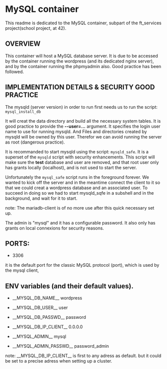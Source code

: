 # MySQL container

This readme is dedicated to the MySQL container, subpart of the ft_services
project(school project, at 42).

## OVERVIEW

This container will host a MySQL database server. It is due to be accessed by
the container running the wordpress (and its dedicated nginx server), and by
the container running the phpmyadmin also.
Good practice has been followed.

## IMPLEMENTATION DETAILS & SECURITY GOOD PRACTICE

The mysqld (server version) in order to run first needs us to run the script:
```mysql_install_db```

It will creat the data directory and build all the necessary system tables.
It is good practice to provide the **--user=...** argument. It specifies the login
user name to use for running mysqld. And Files and directories created by
mysqld will be owned by this user. Therefor we can avoid running the server as
root (dangerous practice).

It is recommanded to start mysqld using the script: `mysqld_safe`.
It is a superset of the `mysqld` script with security enhancements.
This script will make sure the **test** database and user are removed, and that
root user only has grants locally (localhost), and is not used to start the
server.

Unfortunately the `mysql_safe` script runs in the foreground forever.
We wanted to kick off the server and in the meantime connect the client to it
so that we could creat a wordpress database and an associated user.
To succeed in doing so we had to start mysqld_sqfe in a subshell and in the
background, and wait for it to start.

note: The mariadb-client is of no more use after this quick necessary set up.

The admin is "mysql" and it has a configurable password.
It also only has grants on local connexions for security reasons.

## PORTS:

- 3306 

it is the default port for the classic MySQL protocol (port), which is
used by the mysql client,

## ENV variables (and their default values).

- \_\_MYSQL_DB_NAME\_\_ wordpress
- \_\_MYSQL_DB_USER\_\_ user
- \_\_MYSQL_DB_PASSWD\_\_ password
- \_\_MYSQL_DB_IP_CLIENT\_\_ 0.0.0.0

- \_\_MYSQL_ADMIN\_\_ mysql
- \_\_MYSQL_ADMIN_PASSWD\_\_ password_admin

note: \_\_MYSQL_DB_IP_CLIENT\_\_ is first to any adress as default. but it could be
set to a precise adress when setting up a cluster.
